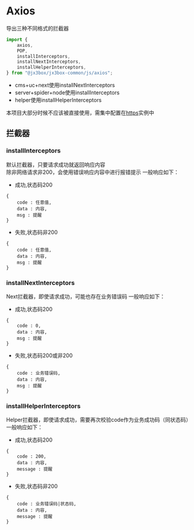 # Axios

导出三种不同格式的拦截器

```javascript
import {
    axios,
    POP,
    installInterceptors,
    installNextInterceptors,
    installHelperInterceptors,
} from "@jx3box/jx3box-common/js/axios";
```

- cms+uc+next使用installNextInterceptors
- server+spider+node使用installInterceptors
- helper使用installHelperInterceptors

本项目大部分时候不应该被直接使用，需集中配置在[https](./https.md)实例中

## 拦截器
### installInterceptors
默认拦截器，只要请求成功就返回响应内容  
除非网络请求非200，会使用错误响应内容中进行报错提示
一般响应如下：
+ 成功,状态码200
```
{
    code : 任意值,
    data : 内容,
    msg : 提醒
}
```
+ 失败,状态码非200
```
{
    code : 任意值,
    data : 内容,
    msg : 提醒
}
```

### installNextInterceptors
Next拦截器，即使请求成功，可能也存在业务错误码
一般响应如下：
+ 成功,状态码200
```
{
    code : 0,
    data : 内容,
    msg : 提醒
}
```
+ 失败,状态码200或非200
```
{
    code : 业务错误码,
    data : 内容,
    msg : 提醒
}
```


### installHelperInterceptors
Helper拦截器，即使请求成功，需要再次校验code作为业务成功码（同状态码）
一般响应如下：
+ 成功,状态码200
```
{
    code : 200,
    data : 内容,
    message : 提醒
}
```
+ 失败,状态码非200
```
{
    code : 业务错误码|状态码,
    data : 内容,
    message : 提醒
}
```